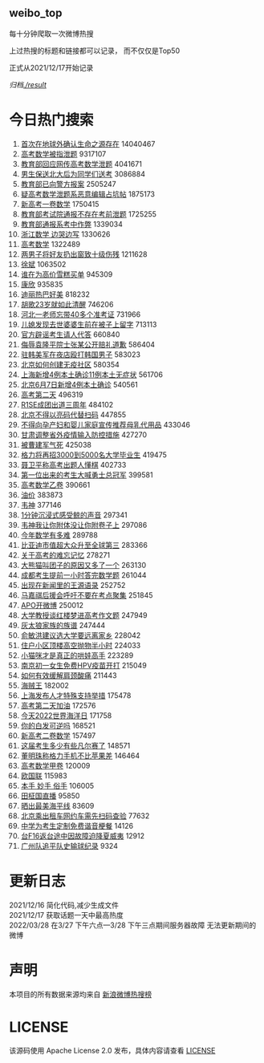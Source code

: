 weibo_top  
---
每十分钟爬取一次微博热搜  

上过热搜的标题和链接都可以记录， 而不仅仅是Top50

正式从2021/12/17开始记录  

*归档[./result](./result/)*

# 今日热门搜索  
1. [首次在地球外确认生命之源存在](https://s.weibo.com//weibo?q=%23%E9%A6%96%E6%AC%A1%E5%9C%A8%E5%9C%B0%E7%90%83%E5%A4%96%E7%A1%AE%E8%AE%A4%E7%94%9F%E5%91%BD%E4%B9%8B%E6%BA%90%E5%AD%98%E5%9C%A8%23&Refer=top) 14040467
2. [高考数学被指泄题](https://s.weibo.com//weibo?q=%23%E9%AB%98%E8%80%83%E6%95%B0%E5%AD%A6%E8%A2%AB%E6%8C%87%E6%B3%84%E9%A2%98%23&Refer=top) 9317107
3. [教育部回应网传高考数学泄题](https://s.weibo.com//weibo?q=%23%E6%95%99%E8%82%B2%E9%83%A8%E5%9B%9E%E5%BA%94%E7%BD%91%E4%BC%A0%E9%AB%98%E8%80%83%E6%95%B0%E5%AD%A6%E6%B3%84%E9%A2%98%23&Refer=top) 4041671
4. [男生保送北大后为同学们送考](https://s.weibo.com//weibo?q=%23%E7%94%B7%E7%94%9F%E4%BF%9D%E9%80%81%E5%8C%97%E5%A4%A7%E5%90%8E%E4%B8%BA%E5%90%8C%E5%AD%A6%E4%BB%AC%E9%80%81%E8%80%83%23&Refer=top) 3086884
5. [教育部已向警方报案](https://s.weibo.com//weibo?q=%23%E6%95%99%E8%82%B2%E9%83%A8%E5%B7%B2%E5%90%91%E8%AD%A6%E6%96%B9%E6%8A%A5%E6%A1%88%23&Refer=top) 2505247
6. [疑高考数学泄题系恶意编辑占坑帖](https://s.weibo.com//weibo?q=%23%E7%96%91%E9%AB%98%E8%80%83%E6%95%B0%E5%AD%A6%E6%B3%84%E9%A2%98%E7%B3%BB%E6%81%B6%E6%84%8F%E7%BC%96%E8%BE%91%E5%8D%A0%E5%9D%91%E5%B8%96%23&Refer=top) 1875173
7. [新高考一卷数学](https://s.weibo.com//weibo?q=%23%E6%96%B0%E9%AB%98%E8%80%83%E4%B8%80%E5%8D%B7%E6%95%B0%E5%AD%A6%23&Refer=top) 1750415
8. [教育部考试院通报不存在考前泄题](https://s.weibo.com//weibo?q=%23%E6%95%99%E8%82%B2%E9%83%A8%E8%80%83%E8%AF%95%E9%99%A2%E9%80%9A%E6%8A%A5%E4%B8%8D%E5%AD%98%E5%9C%A8%E8%80%83%E5%89%8D%E6%B3%84%E9%A2%98%23&Refer=top) 1725255
9. [教育部通报系考中作弊](https://s.weibo.com//weibo?q=%23%E6%95%99%E8%82%B2%E9%83%A8%E9%80%9A%E6%8A%A5%E7%B3%BB%E8%80%83%E4%B8%AD%E4%BD%9C%E5%BC%8A%23&Refer=top) 1339034
10. [浙江数学 边哭边写](https://s.weibo.com//weibo?q=%E6%B5%99%E6%B1%9F%E6%95%B0%E5%AD%A6%20%E8%BE%B9%E5%93%AD%E8%BE%B9%E5%86%99&Refer=top) 1330626
11. [高考数学](https://s.weibo.com//weibo?q=%23%E9%AB%98%E8%80%83%E6%95%B0%E5%AD%A6%23&Refer=top) 1322489
12. [两男子将好友扔出窗致十级伤残](https://s.weibo.com//weibo?q=%23%E4%B8%A4%E7%94%B7%E5%AD%90%E5%B0%86%E5%A5%BD%E5%8F%8B%E6%89%94%E5%87%BA%E7%AA%97%E8%87%B4%E5%8D%81%E7%BA%A7%E4%BC%A4%E6%AE%8B%23&Refer=top) 1211628
13. [徐斌](https://s.weibo.com//weibo?q=%E5%BE%90%E6%96%8C&Refer=top) 1063502
14. [谁在为高价雪糕买单](https://s.weibo.com//weibo?q=%23%E8%B0%81%E5%9C%A8%E4%B8%BA%E9%AB%98%E4%BB%B7%E9%9B%AA%E7%B3%95%E4%B9%B0%E5%8D%95%23&Refer=top) 945309
15. [康欣](https://s.weibo.com//weibo?q=%E5%BA%B7%E6%AC%A3&Refer=top) 935835
16. [迪丽热巴好美](https://s.weibo.com//weibo?q=%23%E8%BF%AA%E4%B8%BD%E7%83%AD%E5%B7%B4%E5%A5%BD%E7%BE%8E%23&Refer=top) 818232
17. [胡歌23岁就如此清醒](https://s.weibo.com//weibo?q=%23%E8%83%A1%E6%AD%8C23%E5%B2%81%E5%B0%B1%E5%A6%82%E6%AD%A4%E6%B8%85%E9%86%92%23&Refer=top) 746206
18. [河北一老师忘带40多个准考证](https://s.weibo.com//weibo?q=%23%E6%B2%B3%E5%8C%97%E4%B8%80%E8%80%81%E5%B8%88%E5%BF%98%E5%B8%A640%E5%A4%9A%E4%B8%AA%E5%87%86%E8%80%83%E8%AF%81%23&Refer=top) 731966
19. [儿媳发现去世婆婆生前在被子上留字](https://s.weibo.com//weibo?q=%23%E5%84%BF%E5%AA%B3%E5%8F%91%E7%8E%B0%E5%8E%BB%E4%B8%96%E5%A9%86%E5%A9%86%E7%94%9F%E5%89%8D%E5%9C%A8%E8%A2%AB%E5%AD%90%E4%B8%8A%E7%95%99%E5%AD%97%23&Refer=top) 713113
20. [官方辟谣考生请人代答](https://s.weibo.com//weibo?q=%23%E5%AE%98%E6%96%B9%E8%BE%9F%E8%B0%A3%E8%80%83%E7%94%9F%E8%AF%B7%E4%BA%BA%E4%BB%A3%E7%AD%94%23&Refer=top) 660840
21. [侮辱袁隆平院士张某公开赔礼道歉](https://s.weibo.com//weibo?q=%23%E4%BE%AE%E8%BE%B1%E8%A2%81%E9%9A%86%E5%B9%B3%E9%99%A2%E5%A3%AB%E5%BC%A0%E6%9F%90%E5%85%AC%E5%BC%80%E8%B5%94%E7%A4%BC%E9%81%93%E6%AD%89%23&Refer=top) 586404
22. [驻韩美军在夜店殴打韩国男子](https://s.weibo.com//weibo?q=%23%E9%A9%BB%E9%9F%A9%E7%BE%8E%E5%86%9B%E5%9C%A8%E5%A4%9C%E5%BA%97%E6%AE%B4%E6%89%93%E9%9F%A9%E5%9B%BD%E7%94%B7%E5%AD%90%23&Refer=top) 583023
23. [北京如何创建无疫社区](https://s.weibo.com//weibo?q=%23%E5%8C%97%E4%BA%AC%E5%A6%82%E4%BD%95%E5%88%9B%E5%BB%BA%E6%97%A0%E7%96%AB%E7%A4%BE%E5%8C%BA%23&Refer=top) 580354
24. [上海新增4例本土确诊11例本土无症状](https://s.weibo.com//weibo?q=%23%E4%B8%8A%E6%B5%B7%E6%96%B0%E5%A2%9E4%E4%BE%8B%E6%9C%AC%E5%9C%9F%E7%A1%AE%E8%AF%8A11%E4%BE%8B%E6%9C%AC%E5%9C%9F%E6%97%A0%E7%97%87%E7%8A%B6%23&Refer=top) 561706
25. [北京6月7日新增4例本土确诊](https://s.weibo.com//weibo?q=%23%E5%8C%97%E4%BA%AC6%E6%9C%887%E6%97%A5%E6%96%B0%E5%A2%9E4%E4%BE%8B%E6%9C%AC%E5%9C%9F%E7%A1%AE%E8%AF%8A%23&Refer=top) 540561
26. [高考第二天](https://s.weibo.com//weibo?q=%23%E9%AB%98%E8%80%83%E7%AC%AC%E4%BA%8C%E5%A4%A9%23&Refer=top) 496319
27. [R1SE成团出道三周年](https://s.weibo.com//weibo?q=%23R1SE%E6%88%90%E5%9B%A2%E5%87%BA%E9%81%93%E4%B8%89%E5%91%A8%E5%B9%B4%23&Refer=top) 484102
28. [北京不得以亮码代替扫码](https://s.weibo.com//weibo?q=%23%E5%8C%97%E4%BA%AC%E4%B8%8D%E5%BE%97%E4%BB%A5%E4%BA%AE%E7%A0%81%E4%BB%A3%E6%9B%BF%E6%89%AB%E7%A0%81%23&Refer=top) 447855
29. [不得向孕产妇和婴儿家庭宣传推荐母乳代用品](https://s.weibo.com//weibo?q=%23%E4%B8%8D%E5%BE%97%E5%90%91%E5%AD%95%E4%BA%A7%E5%A6%87%E5%92%8C%E5%A9%B4%E5%84%BF%E5%AE%B6%E5%BA%AD%E5%AE%A3%E4%BC%A0%E6%8E%A8%E8%8D%90%E6%AF%8D%E4%B9%B3%E4%BB%A3%E7%94%A8%E5%93%81%23&Refer=top) 433046
30. [甘肃调整省外疫情输入防控措施](https://s.weibo.com//weibo?q=%23%E7%94%98%E8%82%83%E8%B0%83%E6%95%B4%E7%9C%81%E5%A4%96%E7%96%AB%E6%83%85%E8%BE%93%E5%85%A5%E9%98%B2%E6%8E%A7%E6%8E%AA%E6%96%BD%23&Refer=top) 427270
31. [被曹建军气死](https://s.weibo.com//weibo?q=%E8%A2%AB%E6%9B%B9%E5%BB%BA%E5%86%9B%E6%B0%94%E6%AD%BB&Refer=top) 425038
32. [格力将再招3000到5000名大学毕业生](https://s.weibo.com//weibo?q=%23%E6%A0%BC%E5%8A%9B%E5%B0%86%E5%86%8D%E6%8B%9B3000%E5%88%B05000%E5%90%8D%E5%A4%A7%E5%AD%A6%E6%AF%95%E4%B8%9A%E7%94%9F%23&Refer=top) 419475
33. [聂卫平称高考出题人懂棋](https://s.weibo.com//weibo?q=%23%E8%81%82%E5%8D%AB%E5%B9%B3%E7%A7%B0%E9%AB%98%E8%80%83%E5%87%BA%E9%A2%98%E4%BA%BA%E6%87%82%E6%A3%8B%23&Refer=top) 402733
34. [第一位出来的考生大喊勇士总冠军](https://s.weibo.com//weibo?q=%23%E7%AC%AC%E4%B8%80%E4%BD%8D%E5%87%BA%E6%9D%A5%E7%9A%84%E8%80%83%E7%94%9F%E5%A4%A7%E5%96%8A%E5%8B%87%E5%A3%AB%E6%80%BB%E5%86%A0%E5%86%9B%23&Refer=top) 399581
35. [高考数学乙卷](https://s.weibo.com//weibo?q=%23%E9%AB%98%E8%80%83%E6%95%B0%E5%AD%A6%E4%B9%99%E5%8D%B7%23&Refer=top) 390661
36. [油价](https://s.weibo.com//weibo?q=%E6%B2%B9%E4%BB%B7&Refer=top) 383873
37. [韦神](https://s.weibo.com//weibo?q=%E9%9F%A6%E7%A5%9E&Refer=top) 377146
38. [1分钟沉浸式感受鲸的声音](https://s.weibo.com//weibo?q=%231%E5%88%86%E9%92%9F%E6%B2%89%E6%B5%B8%E5%BC%8F%E6%84%9F%E5%8F%97%E9%B2%B8%E7%9A%84%E5%A3%B0%E9%9F%B3%23&Refer=top) 297341
39. [韦神我让你附体没让你附卷子上](https://s.weibo.com//weibo?q=%23%E9%9F%A6%E7%A5%9E%E6%88%91%E8%AE%A9%E4%BD%A0%E9%99%84%E4%BD%93%E6%B2%A1%E8%AE%A9%E4%BD%A0%E9%99%84%E5%8D%B7%E5%AD%90%E4%B8%8A%23&Refer=top) 297086
40. [今年数学有多难](https://s.weibo.com//weibo?q=%23%E4%BB%8A%E5%B9%B4%E6%95%B0%E5%AD%A6%E6%9C%89%E5%A4%9A%E9%9A%BE%23&Refer=top) 289788
41. [比亚迪市值超大众升至全球第三](https://s.weibo.com//weibo?q=%23%E6%AF%94%E4%BA%9A%E8%BF%AA%E5%B8%82%E5%80%BC%E8%B6%85%E5%A4%A7%E4%BC%97%E5%8D%87%E8%87%B3%E5%85%A8%E7%90%83%E7%AC%AC%E4%B8%89%23&Refer=top) 283366
42. [关于高考的难忘记忆](https://s.weibo.com//weibo?q=%23%E5%85%B3%E4%BA%8E%E9%AB%98%E8%80%83%E7%9A%84%E9%9A%BE%E5%BF%98%E8%AE%B0%E5%BF%86%23&Refer=top) 278271
43. [大熊猫叫团子的原因又多了一个](https://s.weibo.com//weibo?q=%23%E5%A4%A7%E7%86%8A%E7%8C%AB%E5%8F%AB%E5%9B%A2%E5%AD%90%E7%9A%84%E5%8E%9F%E5%9B%A0%E5%8F%88%E5%A4%9A%E4%BA%86%E4%B8%80%E4%B8%AA%23&Refer=top) 263130
44. [成都考生提前一小时答完数学题](https://s.weibo.com//weibo?q=%23%E6%88%90%E9%83%BD%E8%80%83%E7%94%9F%E6%8F%90%E5%89%8D%E4%B8%80%E5%B0%8F%E6%97%B6%E7%AD%94%E5%AE%8C%E6%95%B0%E5%AD%A6%E9%A2%98%23&Refer=top) 261044
45. [出现在新闻里的王源语录](https://s.weibo.com//weibo?q=%23%E5%87%BA%E7%8E%B0%E5%9C%A8%E6%96%B0%E9%97%BB%E9%87%8C%E7%9A%84%E7%8E%8B%E6%BA%90%E8%AF%AD%E5%BD%95%23&Refer=top) 252752
46. [马嘉祺后援会呼吁不要在考点聚集](https://s.weibo.com//weibo?q=%23%E9%A9%AC%E5%98%89%E7%A5%BA%E5%90%8E%E6%8F%B4%E4%BC%9A%E5%91%BC%E5%90%81%E4%B8%8D%E8%A6%81%E5%9C%A8%E8%80%83%E7%82%B9%E8%81%9A%E9%9B%86%23&Refer=top) 251845
47. [APO开微博](https://s.weibo.com//weibo?q=APO%E5%BC%80%E5%BE%AE%E5%8D%9A&Refer=top) 250012
48. [大学教授谈红楼梦进高考作文题](https://s.weibo.com//weibo?q=%23%E5%A4%A7%E5%AD%A6%E6%95%99%E6%8E%88%E8%B0%88%E7%BA%A2%E6%A5%BC%E6%A2%A6%E8%BF%9B%E9%AB%98%E8%80%83%E4%BD%9C%E6%96%87%E9%A2%98%23&Refer=top) 247949
49. [灰太狼家族的族谱](https://s.weibo.com//weibo?q=%23%E7%81%B0%E5%A4%AA%E7%8B%BC%E5%AE%B6%E6%97%8F%E7%9A%84%E6%97%8F%E8%B0%B1%23&Refer=top) 247444
50. [俞敏洪建议选大学要远离家乡](https://s.weibo.com//weibo?q=%23%E4%BF%9E%E6%95%8F%E6%B4%AA%E5%BB%BA%E8%AE%AE%E9%80%89%E5%A4%A7%E5%AD%A6%E8%A6%81%E8%BF%9C%E7%A6%BB%E5%AE%B6%E4%B9%A1%23&Refer=top) 228042
51. [住户小区顶楼高空抛物半小时](https://s.weibo.com//weibo?q=%23%E4%BD%8F%E6%88%B7%E5%B0%8F%E5%8C%BA%E9%A1%B6%E6%A5%BC%E9%AB%98%E7%A9%BA%E6%8A%9B%E7%89%A9%E5%8D%8A%E5%B0%8F%E6%97%B6%23&Refer=top) 224033
52. [小猫咪才是真正的哄娃高手](https://s.weibo.com//weibo?q=%23%E5%B0%8F%E7%8C%AB%E5%92%AA%E6%89%8D%E6%98%AF%E7%9C%9F%E6%AD%A3%E7%9A%84%E5%93%84%E5%A8%83%E9%AB%98%E6%89%8B%23&Refer=top) 223289
53. [南京初一女生免费HPV疫苗开打](https://s.weibo.com//weibo?q=%23%E5%8D%97%E4%BA%AC%E5%88%9D%E4%B8%80%E5%A5%B3%E7%94%9F%E5%85%8D%E8%B4%B9HPV%E7%96%AB%E8%8B%97%E5%BC%80%E6%89%93%23&Refer=top) 215049
54. [如何有效缓解肩颈酸痛](https://s.weibo.com//weibo?q=%23%E5%A6%82%E4%BD%95%E6%9C%89%E6%95%88%E7%BC%93%E8%A7%A3%E8%82%A9%E9%A2%88%E9%85%B8%E7%97%9B%23&Refer=top) 211443
55. [海贼王](https://s.weibo.com//weibo?q=%E6%B5%B7%E8%B4%BC%E7%8E%8B&Refer=top) 182002
56. [上海发布人才特殊支持举措](https://s.weibo.com//weibo?q=%23%E4%B8%8A%E6%B5%B7%E5%8F%91%E5%B8%83%E4%BA%BA%E6%89%8D%E7%89%B9%E6%AE%8A%E6%94%AF%E6%8C%81%E4%B8%BE%E6%8E%AA%23&Refer=top) 175478
57. [高考第二天加油](https://s.weibo.com//weibo?q=%E9%AB%98%E8%80%83%E7%AC%AC%E4%BA%8C%E5%A4%A9%E5%8A%A0%E6%B2%B9&Refer=top) 172576
58. [今天2022世界海洋日](https://s.weibo.com//weibo?q=%23%E4%BB%8A%E5%A4%A92022%E4%B8%96%E7%95%8C%E6%B5%B7%E6%B4%8B%E6%97%A5%23&Refer=top) 171758
59. [你的白发可逆吗](https://s.weibo.com//weibo?q=%23%E4%BD%A0%E7%9A%84%E7%99%BD%E5%8F%91%E5%8F%AF%E9%80%86%E5%90%97%23&Refer=top) 168521
60. [新高考二卷数学](https://s.weibo.com//weibo?q=%23%E6%96%B0%E9%AB%98%E8%80%83%E4%BA%8C%E5%8D%B7%E6%95%B0%E5%AD%A6%23&Refer=top) 157497
61. [这届考生多少有些凡尔赛了](https://s.weibo.com//weibo?q=%23%E8%BF%99%E5%B1%8A%E8%80%83%E7%94%9F%E5%A4%9A%E5%B0%91%E6%9C%89%E4%BA%9B%E5%87%A1%E5%B0%94%E8%B5%9B%E4%BA%86%23&Refer=top) 148571
62. [董明珠称格力手机不比苹果差](https://s.weibo.com//weibo?q=%23%E8%91%A3%E6%98%8E%E7%8F%A0%E7%A7%B0%E6%A0%BC%E5%8A%9B%E6%89%8B%E6%9C%BA%E4%B8%8D%E6%AF%94%E8%8B%B9%E6%9E%9C%E5%B7%AE%23&Refer=top) 146464
63. [高考数学甲卷](https://s.weibo.com//weibo?q=%23%E9%AB%98%E8%80%83%E6%95%B0%E5%AD%A6%E7%94%B2%E5%8D%B7%23&Refer=top) 120009
64. [欧国联](https://s.weibo.com//weibo?q=%23%E6%AC%A7%E5%9B%BD%E8%81%94%23&Refer=top) 115983
65. [本手 妙手 俗手](https://s.weibo.com//weibo?q=%E6%9C%AC%E6%89%8B%20%E5%A6%99%E6%89%8B%20%E4%BF%97%E6%89%8B&Refer=top) 106005
66. [田柾国直播](https://s.weibo.com//weibo?q=%23%E7%94%B0%E6%9F%BE%E5%9B%BD%E7%9B%B4%E6%92%AD%23&Refer=top) 95850
67. [晒出最美海平线](https://s.weibo.com//weibo?q=%23%E6%99%92%E5%87%BA%E6%9C%80%E7%BE%8E%E6%B5%B7%E5%B9%B3%E7%BA%BF%23&Refer=top) 83609
68. [北京乘出租车网约车需先扫码查验](https://s.weibo.com//weibo?q=%23%E5%8C%97%E4%BA%AC%E4%B9%98%E5%87%BA%E7%A7%9F%E8%BD%A6%E7%BD%91%E7%BA%A6%E8%BD%A6%E9%9C%80%E5%85%88%E6%89%AB%E7%A0%81%E6%9F%A5%E9%AA%8C%23&Refer=top) 77632
69. [中学为考生定制免费谐音梗餐](https://s.weibo.com//weibo?q=%23%E4%B8%AD%E5%AD%A6%E4%B8%BA%E8%80%83%E7%94%9F%E5%AE%9A%E5%88%B6%E5%85%8D%E8%B4%B9%E8%B0%90%E9%9F%B3%E6%A2%97%E9%A4%90%23&Refer=top) 14126
70. [台F16返台途中因故障迫降夏威夷](https://s.weibo.com//weibo?q=%23%E5%8F%B0F16%E8%BF%94%E5%8F%B0%E9%80%94%E4%B8%AD%E5%9B%A0%E6%95%85%E9%9A%9C%E8%BF%AB%E9%99%8D%E5%A4%8F%E5%A8%81%E5%A4%B7%23&Refer=top) 12912
71. [广州队追平队史输球纪录](https://s.weibo.com//weibo?q=%23%E5%B9%BF%E5%B7%9E%E9%98%9F%E8%BF%BD%E5%B9%B3%E9%98%9F%E5%8F%B2%E8%BE%93%E7%90%83%E7%BA%AA%E5%BD%95%23&Refer=top) 9324
# 更新日志  
2021/12/16  简化代码,减少生成文件  
2021/12/17  获取话题一天中最高热度  
2022/03/28  在3/27 下午六点—3/28 下午三点期间服务器故障 无法更新期间的微博  
# 声明  
本项目的所有数据来源均来自 [新浪微博热搜榜](https://s.weibo.com/top/summary)  

# LICENSE
该源码使用 Apache License 2.0 发布，具体内容请查看 [LICENSE](./LICENSE)
